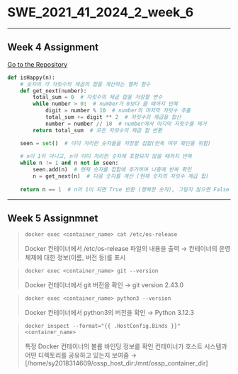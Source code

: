 # SWE_2021_41_2024_2_week_6

---

## Week 4 Assignment

[Go to the Repository](https://github.com/Jinozzs/SWE_2021_41_2024_2_week_4.git)

```python
def isHappy(n):
    # 숫자의 각 자릿수의 제곱의 합을 계산하는 헬퍼 함수
    def get_next(number):
        total_sum = 0  # 자릿수의 제곱 합을 저장할 변수
        while number > 0:  # number가 0보다 클 때까지 반복
            digit = number % 10  # number의 마지막 자릿수 추출
            total_sum += digit ** 2  # 자릿수의 제곱을 합산
            number = number // 10  # number에서 마지막 자릿수를 제거
        return total_sum  # 모든 자릿수의 제곱 합 반환

    seen = set()  # 이미 처리한 숫자들을 저장할 집합(반복 여부 확인을 위함)
    
    # n이 1이 아니고, n이 이미 처리한 숫자에 포함되지 않을 때까지 반복
    while n != 1 and n not in seen:
        seen.add(n)  # 현재 숫자를 집합에 추가하여 나중에 반복 확인
        n = get_next(n)  # 다음 숫자를 계산 (현재 숫자의 자릿수 제곱 합)
    
    return n == 1  # n이 1이 되면 True 반환 (행복한 숫자), 그렇지 않으면 False 반환
```

---

## Week 5 Assignmnet

> ```
> docker exec <container_name> cat /etc/os-release
> ```
> Docker 컨테이너에서 /etc/os-release 파일의 내용을 출력
> → 컨테이너의 운영체제에 대한 정보(이름, 버전 등)를 표시

> ```
> docker exec <container_name> git --version
> ```
> Docker 컨테이너에서 git 버전을 확인
> → git version 2.43.0

> ```
> docker exec <container_name> python3 --version
> ```
> Docker 컨테이너에서 python3의 버전을 확인
> → Python 3.12.3

> ```
> docker inspect --format="{{ .HostConfig.Binds }}" <container_name>
> ```
> 특정 Docker 컨테이너의 볼륨 바인딩 정보를 확인
> 컨테이너가 호스트 시스템과 어떤 디렉토리를 공유하고 있는지 보여줌
> → [/home/sy2018314609/ossp_host_dir:/mnt/ossp_container_dir]
